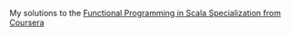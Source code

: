 My solutions to the [Functional Programming in Scala Specialization from Coursera](https://www.coursera.org/specializations/scala)

